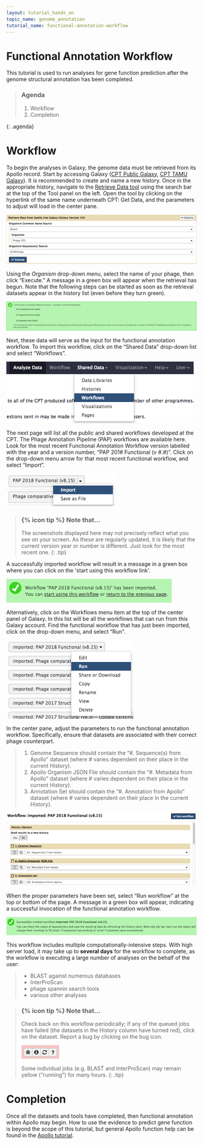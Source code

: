 ```yaml
---
layout: tutorial_hands_on
topic_name: genome_annotation
tutorial_name: functional-annotation-workflow
---
```


<!-- LINK ANNOTATION INFORMATIONAL UPON COMPLETION. -->

# Functional Annotation Workflow

This tutorial is used to run analyses for gene function prediction after the genome structural annotation has been completed.

> ### Agenda
>
> 1. Workflow
> 2. Completion
>
{: .agenda}

# Workflow

To begin the analyses in Galaxy, the genome data must be retrieved from its Apollo record. Start by accessing Galaxy ([CPT Public Galaxy](https://cpt.tamu.edu/galaxy-pub), [CPT TAMU Galaxy](https://cpt.tamu.edu/galaxy/)). It is recommended to create and name a new history. Once in the appropriate history, navigate to the [Retrieve Data tool](https://cpt.tamu.edu/galaxy/root?tool_id=edu.tamu.cpt2.webapollo.export) using the search bar at the top of the Tool panel on the left. Open the tool by clicking on the hyperlink of the same name underneath CPT: Get Data, and the parameters to adjust will load in the center pane. 

![](../../images/functional-annotation-workflow-screenshots/1_retrieve_data_tool.png)

Using the *Organism* drop-down menu, select the name of your phage, then click “Execute.” A message in a green box will appear when the retrieval has begun. Note that the following steps can be started as soon as the retrieval datasets appear in the history list (even before they turn green). 

![](../../images/functional-annotation-workflow-screenshots/2_retrieve_data_success_message.png)

Next, these data will serve as the input for the functional annotation workflow. To import this workflow, click on the “Shared Data” drop-down list and select “Workflows”.

![](../../images/functional-annotation-workflow-screenshots/3_shared_data_workflow.png)

The next page will list all the public and shared workflows developed at the CPT. The Phage Annotation Pipeline (PAP) workflows are available here. Look for the most recent Functional Annotation Workflow version labelled with the year and a version number, “PAP 201# Functional (v #.#)”. Click on the drop-down menu arrow for that most recent functional workflow, and select “Import”.

![](../../images/functional-annotation-workflow-screenshots/4_import_functional_workflow.png)

> ### {% icon tip %} Note that…
> The screenshots displayed here may not precisely reflect what you see on your screen. As these are regularly updated, it is likely that the current version year or number is different. Just look for the most recent one.
{: .tip}

A successfully imported workflow will result in a message in a green box where you can click on the 'start using this workflow link'.

![](../../images/functional-annotation-workflow-screenshots/5_import_functional_workflow_success.png)

Alternatively, click on the Workflows menu item at the top of the center panel of Galaxy. In this list will be all the workflows that can run from this Galaxy account. Find the functional workflow that has just been imported, click on the drop-down menu, and select “Run". 

![](../../images/functional-annotation-workflow-screenshots/6_imported_workflows_run.png)

In the center pane, adjust the parameters to run the functional annotation workflow. Specifically, ensure that datasets are associated with their correct phage counterpart.
> 1. Genome Sequence should contain the “#. Sequence(s) from Apollo” dataset (where # varies dependent on their place in the current History).
> 2. Apollo Organism JSON File should contain the “#. Metadata from Apollo” dataset (where # varies dependent on their place in the current History).
> 3. Annotation Set should contain the “#. Annotation from Apollo” dataset (where # varies dependent on their place in the current History).

![](../../images/functional-annotation-workflow-screenshots/7_workflow_parameters.png)

When the proper parameters have been set, select “Run workflow” at the top or bottom of the page. A message in a green box will appear, indicating a successful invocation of the functional annotation workflow.

![](../../images/functional-annotation-workflow-screenshots/8_successful_workflow_execution.png)

This workflow includes multiple computationally-intensive steps. With high server load, it may take up to **several days** for the workflow to complete, as the workflow is executing a large number of analyses on the behalf of the user:

> * BLAST against numerous databases
> * InterProScan
> * phage spannin search tools
> * various other analyses

> ### {% icon tip %} Note that…
> Check back on this workflow periodically; if any of the queued jobs have failed (the datasets in the History column have turned red), click on the dataset. Report a bug by clicking on the bug icon.
>
>![](../../images/functional-annotation-workflow-screenshots/9_report_bug.png)
>
> Some individual jobs (e.g. BLAST and InterProScan) may remain yellow (“running”) for many hours.
{: .tip}

# Completion

Once all the datasets and tools have completed, then functional annotation within Apollo may begin. How to use the evidence to predict gene function is beyond the scope of this tutorial, but general Apollo function help can be found in the [Apollo tutorial]().
